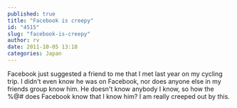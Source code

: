 ```yaml
---
published: true
title: "Facebook is creepy"
id: "4515"
slug: "facebook-is-creepy"
author: rv
date: 2011-10-05 13:18
categories: Japan
---
```

Facebook just suggested a friend to me that I met last year on my cycling trip. I didn't even know he was on Facebook, nor does anyone else in my friends group know him. He doesn't know anybody I know, so how the %@# does Facebook know that I know him? I am really creeped out by this.
